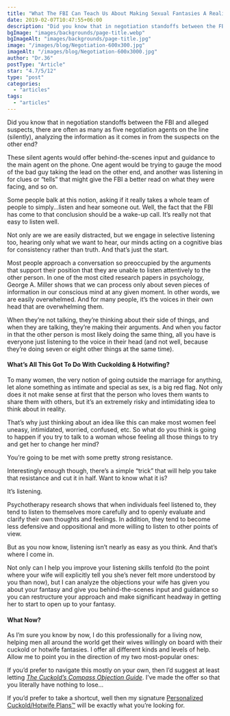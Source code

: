 ```yaml
---
title: "What The FBI Can Teach Us About Making Sexual Fantasies A Reality"
date: 2019-02-07T10:47:55+06:00
description: "Did you know that in negotiation standoffs between the FBI and alleged suspects, there are often as many as five negotiation agents on the line (silen"
bgImage: "images/backgrounds/page-title.webp"
bgImageAlt: "images/backgrounds/page-title.jpg"
image: "/images/blog/Negotiation-600x300.jpg"
imageAlt: "/images/blog/Negotiation-600x3000.jpg"
author: "Dr.36"
postType: "Article"
star: "4.7/5/12"
type: "post"
categories: 
  - "articles"
tags:
  - "articles"
---
```


Did you know that in negotiation standoffs between the FBI and alleged suspects, there are often as many as five negotiation agents on the line (silently), analyzing the information as it comes in from the suspects on the other end?

These silent agents would offer behind-the-scenes input and guidance to the main agent on the phone. One agent would be trying to gauge the mood of the bad guy taking the lead on the other end, and another was listening in for clues or “tells” that might give the FBI a better read on what they were facing, and so on.

Some people balk at this notion, asking if it really takes a whole team of people to simply…listen and hear someone out. Well, the fact that the FBI has come to that conclusion should be a wake-up call. It’s really not that easy to listen well.

Not only are we are easily distracted, but we engage in selective listening too, hearing only what we want to hear, our minds acting on a cognitive bias for consistency rather than truth. And that’s just the start.


Most people approach a conversation so preoccupied by the arguments that support their position that they are unable to listen attentively to the other person. In one of the most cited research papers in psychology, George A. Miller shows that we can process only about seven pieces of information in our conscious mind at any given moment. In other words, we are easily overwhelmed. And for many people, it’s the voices in their own head that are overwhelming them.

When they’re not talking, they’re thinking about their side of things, and when they are talking, they’re making their arguments. And when you factor in that the other person is most likely doing the same thing, all you have is everyone just listening to the voice in their head (and not well, because they’re doing seven or eight other things at the same time).

#### What’s All This Got To Do With Cuckolding & Hotwifing?

To many women, the very notion of going outside the marriage for anything, let alone something as intimate and special as sex, is a big red flag. Not only does it not make sense at first that the person who loves them wants to share them with others, but it’s an extremely risky and intimidating idea to think about in reality.

That’s why just thinking about an idea like this can make most women feel uneasy, intimidated, worried, confused, etc. So what do you think is going to happen if you try to talk to a woman whose feeling all those things to try and get her to change her mind?

You’re going to be met with some pretty strong resistance.

Interestingly enough though, there’s a simple “trick” that will help you take that resistance and cut it in half. Want to know what it is?

It’s listening.

Psychotherapy research shows that when individuals feel listened to, they tend to listen to themselves more carefully and to openly evaluate and clarify their own thoughts and feelings. In addition, they tend to become less defensive and oppositional and more willing to listen to other points of view.

But as you now know, listening isn’t nearly as easy as you think. And that’s where I come in.

Not only can I help you improve your listening skills tenfold (to the point where your wife will explicitly tell you she’s never felt more understood by you than now), but I can analyze the objections your wife has given you about your fantasy and give you behind-the-scenes input and guidance so you can restructure your approach and make significant headway in getting her to start to open up to your fantasy.


#### What Now?

As I’m sure you know by now, I do this professionally for a living now, helping men all around the world get their wives willingly on board with their cuckold or hotwife fantasies. I offer all different kinds and levels of help. Allow me to point you in the direction of my two most-popular ones:

If you’d prefer to navigate this mostly on your own, then I’d suggest at least letting [_The Cuckold’s Compass Objection Guide_](https://www.thecuckoldconsultant.com/diy-special-offer-2/). I’ve made the offer so that you literally have nothing to lose…

If you’d prefer to take a shortcut, well then my signature [Personalized Cuckold/Hotwife Plans™](https://www.thecuckoldconsultant.com/cuckold-consulting-plans/) will be exactly what you’re looking for.








